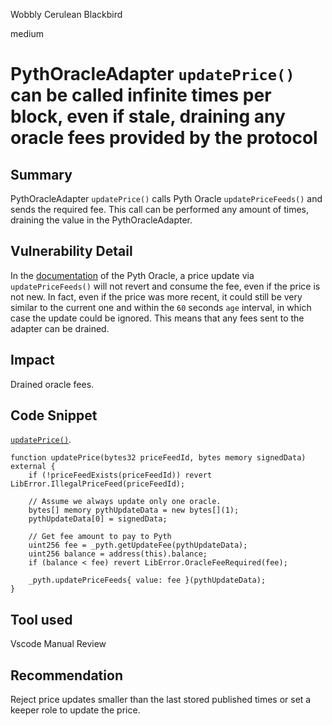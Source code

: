 Wobbly Cerulean Blackbird

medium

# PythOracleAdapter `updatePrice()` can be called infinite times per block, even if stale, draining any oracle fees provided by the protocol

## Summary
PythOracleAdapter `updatePrice()` calls Pyth Oracle `updatePriceFeeds()` and sends the required fee. This call can be performed any amount of times, draining the value in the PythOracleAdapter.

## Vulnerability Detail
In the [documentation](https://docs.pyth.network/price-feeds/api-reference/evm/update-price-feeds) of the Pyth Oracle, a price update via `updatePriceFeeds()` will not revert and consume the fee, even if the price is not new. In fact, even if the price was more recent, it could still be very similar to the current one and within the `60` seconds `age` interval, in which case the update could be ignored. This means that any fees sent to the adapter can be drained.

## Impact
Drained oracle fees.

## Code Snippet
[`updatePrice()`](https://github.com/sherlock-audit/2024-02-perpetual/blob/main/perp-contract-v3/src/oracle/pythOracleAdapter/PythOracleAdapter.sol#L51).
```solidity
function updatePrice(bytes32 priceFeedId, bytes memory signedData) external {
    if (!priceFeedExists(priceFeedId)) revert LibError.IllegalPriceFeed(priceFeedId);

    // Assume we always update only one oracle.
    bytes[] memory pythUpdateData = new bytes[](1);
    pythUpdateData[0] = signedData;

    // Get fee amount to pay to Pyth
    uint256 fee = _pyth.getUpdateFee(pythUpdateData);
    uint256 balance = address(this).balance;
    if (balance < fee) revert LibError.OracleFeeRequired(fee);

    _pyth.updatePriceFeeds{ value: fee }(pythUpdateData);
}
```

## Tool used
Vscode
Manual Review

## Recommendation
Reject price updates smaller than the last stored published times or set a keeper role to update the price.